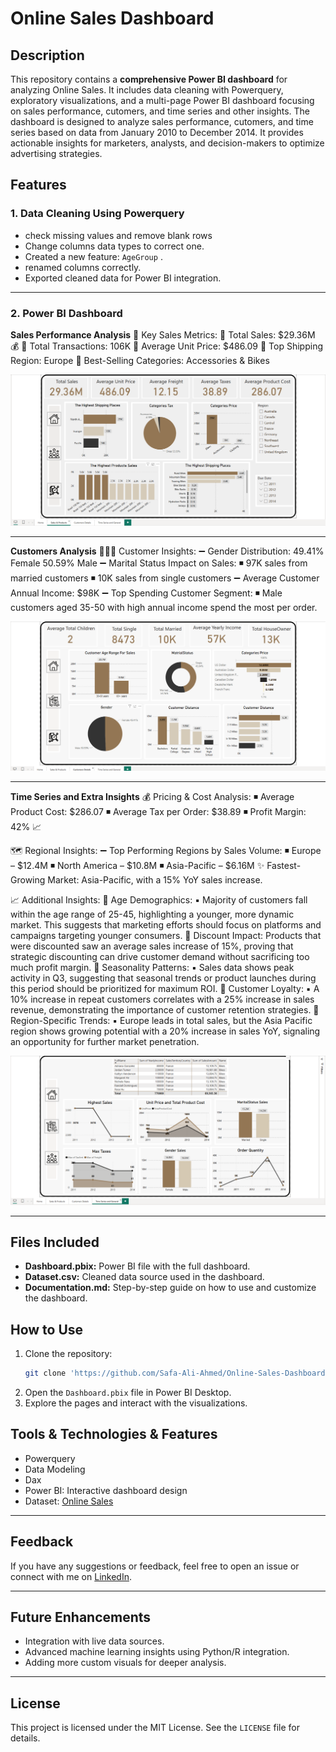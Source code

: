 # Online Sales Dashboard

## Description
This repository contains a **comprehensive Power BI dashboard** for analyzing Online Sales. It includes data cleaning with Powerquery, exploratory visualizations, and a multi-page Power BI dashboard focusing on sales performance, cutomers, and time series and other insights. The dashboard is designed to analyze sales performance, cutomers, and time series based on data from January 2010 to December 2014. It provides actionable insights for marketers, analysts, and decision-makers to optimize advertising strategies.

## Features

### 1. Data Cleaning Using Powerquery

  - check missing values and remove blank rows
  - Change columns data types to correct one.
  - Created a new feature: `AgeGroup` .
  - renamed columns correctly.
  - Exported cleaned data for Power BI integration.

---
### 2. Power BI Dashboard
**Sales Performance Analysis**
📌 Key Sales Metrics:
   🔹 Total Sales: $29.36M 💰
   🔹 Total Transactions: 106K 
   🔹 Average Unit Price: $486.09 
   🔹 Top Shipping Region: Europe 
   🔹 Best-Selling Categories: Accessories & Bikes

![Customers](https://github.com/Safa-Ali-Ahmed/Online-Sales-Dashboard/blob/main/Screen%20Shoots/SalesPerformance.PNG)


---

**Customers Analysis**
👨‍👨‍👧 Customer Insights:
 ➖ Gender Distribution:
 49.41% Female
 50.59% Male
 ➖ Marital Status Impact on Sales:
 ◾ 97K sales from married customers
 ◾ 10K sales from single customers
 ➖ Average Customer Annual Income: $98K
 ➖ Top Spending Customer Segment:
 ◾ Male customers aged 35-50 with high annual income spend the most per order.

![Customers](https://github.com/Safa-Ali-Ahmed/Online-Sales-Dashboard/blob/main/Screen%20Shoots/Customers.PNG)

---

**Time Series and Extra Insights**
💰 Pricing & Cost Analysis:
 ◾ Average Product Cost: $286.07
 ◾ Average Tax per Order: $38.89
 ◾ Profit Margin: 42% 📈

🗺️ Regional Insights:
 ➖ Top Performing Regions by Sales Volume:
 ◾ Europe – $12.4M
 ◾ North America – $10.8M
 ◾ Asia-Pacific – $6.16M
✨ Fastest-Growing Market: Asia-Pacific, with a 15% YoY sales increase.


📈 Additional Insights:
 🔸 Age Demographics:
 ▪️ Majority of customers fall within the age range of 25-45, highlighting a younger, more dynamic market. This suggests that marketing efforts should focus on platforms and campaigns targeting younger consumers.
 🔸 Discount Impact:
 Products that were discounted saw an average sales increase of 15%, proving that strategic discounting can drive customer demand without sacrificing too much profit margin.
 🔸 Seasonality Patterns:
 ▪️️ Sales data shows peak activity in Q3, suggesting that seasonal trends or product launches during this period should be prioritized for maximum ROI.
 🔸 Customer Loyalty:
 ▪️️ A 10% increase in repeat customers correlates with a 25% increase in sales revenue, demonstrating the importance of customer retention strategies.
 🔸 Region-Specific Trends:
 ▪️️ Europe leads in total sales, but the Asia Pacific region shows growing potential with a 20% increase in sales YoY, signaling an opportunity for further market penetration.

![Customers](https://github.com/Safa-Ali-Ahmed/Online-Sales-Dashboard/blob/main/Screen%20Shoots/TimeSeries.PNG)

---


## Files Included
- **Dashboard.pbix:** Power BI file with the full dashboard.
- **Dataset.csv:** Cleaned data source used in the dashboard.
- **Documentation.md:** Step-by-step guide on how to use and customize the dashboard.

## How to Use
1. Clone the repository:
   ```bash
   git clone 'https://github.com/Safa-Ali-Ahmed/Online-Sales-Dashboard.git'

   ```
2. Open the `Dashboard.pbix` file in Power BI Desktop.
3. Explore the pages and interact with the visualizations.


## Tools & Technologies & Features
- Powerquery
- Data Modeling
- Dax
- Power BI: Interactive dashboard design
- Dataset: [Online Sales](https://docs.google.com/spreadsheets/d/1xlHvqVJyI1x9pDho9xywAqrGSra0Da6A/edit?usp=sharing&ouid=113280610288310962621&rtpof=true&sd=true)

---
## Feedback

If you have any suggestions or feedback, feel free to open an issue or connect with me on [LinkedIn](https://www.linkedin.com/in/safaali-da/).

---

## Future Enhancements
- Integration with live data sources.
- Advanced machine learning insights using Python/R integration.
- Adding more custom visuals for deeper analysis.
---
## License
This project is licensed under the MIT License. See the `LICENSE` file for details.

